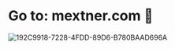 # Go to: mextner.com 🔗

![192C9918-7228-4FDD-89D6-B780BAAD696A](https://github.com/user-attachments/assets/6dc9bd38-c548-4981-89a6-c8282a3ef8eb)


